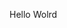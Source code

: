 Hello Wolrd










































































































































































































































































































































































































































































































































































































































































































































































































































































































































































































































































































































































































































































































































































































































































































































































































































































































































































































































































































































































































































































































































































































































































































































































































































































































































































































































































































































































































































































































































































































































































































































































































































































































































































































































































































































































































































































































































































































































































































































































































































































































































































































































































































































































































































